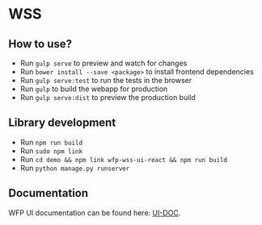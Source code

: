 # WSS

## How to use?
- Run `gulp serve` to preview and watch for changes
- Run `bower install --save <package>` to install frontend dependencies
- Run `gulp serve:test` to run the tests in the browser
- Run `gulp` to build the webapp for production
- Run `gulp serve:dist` to preview the production build

## Library development
- Run `npm run build`
- Run `sudo npm link`
- Run `cd demo && npm link wfp-wss-ui-react && npm run build`
- Run `python manage.py runserver`

## Documentation
WFP UI documentation can be found here: [UI-DOC](http://cdn.wfp.org/guides/ui/v0.14.0).
